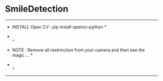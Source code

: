 # SmileDetection
***********************************************************************************************
*   INSTALL Open CV : pip install opencv-python                                               *
*                                                                                             *
*   NOTE : Remove all restrinction from your camera and then see the magic ...                *
*                                                                                             *
*   ***************************************************************************************   *
